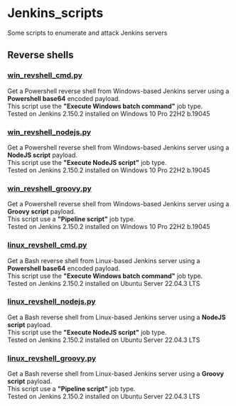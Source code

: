 # Jenkins_scripts
Some scripts to enumerate and attack Jenkins servers

## Reverse shells
### [win_revshell_cmd.py](win_revshell_cmd.py/)
Get a Powershell reverse shell from Windows-based Jenkins server using a **Powershell base64** encoded payload.\
This script use the **"Execute Windows batch command"** job type.\
Tested on Jenkins 2.150.2 installed on Windows 10 Pro 22H2 b.19045

### [win_revshell_nodejs.py](win_revshell_nodejs.py/)
Get a Powershell reverse shell from Windows-based Jenkins server using a **NodeJS script** payload.\
This script use the **"Execute NodeJS script"** job type.\
Tested on Jenkins 2.150.2 installed on Windows 10 Pro 22H2 b.19045

### [win_revshell_groovy.py](win_revshell_groovy.py/)
Get a Powershell reverse shell from Windows-based Jenkins server using a **Groovy script** payload.\
This script use a **"Pipeline script"** job type.\
Tested on Jenkins 2.150.2 installed on Windows 10 Pro 22H2 b.19045

### [linux_revshell_cmd.py](linux_revshell_cmd.py/)
Get a Bash reverse shell from Linux-based Jenkins server using a **Powershell base64** encoded payload.\
This script use the **"Execute Windows batch command"** job type.\
Tested on Jenkins 2.150.2 installed on Ubuntu Server 22.04.3 LTS

### [linux_revshell_nodejs.py](linux_revshell_nodejs.py/)
Get a Bash reverse shell from Linux-based Jenkins server using a **NodeJS script** payload.\
This script use the **"Execute NodeJS script"** job type.\
Tested on Jenkins 2.150.2 installed on Ubuntu Server 22.04.3 LTS

### [linux_revshell_groovy.py](linux_revshell_groovy.py/)
Get a Bash reverse shell from Linux-based Jenkins server using a **Groovy script** payload.\
This script use a **"Pipeline script"** job type.\
Tested on Jenkins 2.150.2 installed on Ubuntu Server 22.04.3 LTS
